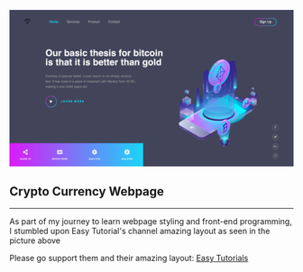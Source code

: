 ![Finish Product Image](product.png)

## Crypto Currency Webpage
---
As part of my journey to learn webpage styling and front-end programming, I stumbled upon Easy Tutorial's channel amazing layout as seen in the picture above

Please go support them and their amazing layout: [Easy Tutorials](https://www.youtube.com/c/EasyTutorialsVideo)